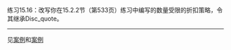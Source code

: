 练习15.16：改写你在15.2.2节（第533页）练习中编写的数量受限的折扣策略，令其继承Disc_quote。

---

见[案例](./Example_Quote/Disc_quote)和[案例](./Example_Quote/Bulk_quote)
